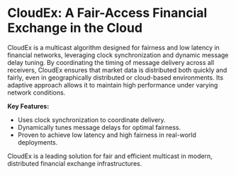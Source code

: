 # CloudEx: A Fair-Access Financial Exchange in the Cloud

CloudEx is a multicast algorithm designed for fairness and low latency in financial networks, leveraging clock synchronization and dynamic message delay tuning. By coordinating the timing of message delivery across all receivers, CloudEx ensures that market data is distributed both quickly and fairly, even in geographically distributed or cloud-based environments. Its adaptive approach allows it to maintain high performance under varying network conditions.

**Key Features:**
- Uses clock synchronization to coordinate delivery.
- Dynamically tunes message delays for optimal fairness.
- Proven to achieve low latency and high fairness in real-world deployments.

CloudEx is a leading solution for fair and efficient multicast in modern, distributed financial exchange infrastructures.
